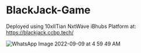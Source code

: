 # BlackJack-Game

Deployed using 10xIITian NxtWave iBhubs Platform at: https://blackjack.ccbp.tech/

![WhatsApp Image 2022-09-09 at 4 59 49 AM](https://user-images.githubusercontent.com/107251489/189243266-66dcac21-9ae0-4866-958c-be489e6b521c.jpeg)
